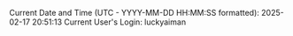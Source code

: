 Current Date and Time (UTC - YYYY-MM-DD HH:MM:SS formatted): 2025-02-17 20:51:13
Current User's Login: luckyaiman
